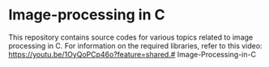 # Image-processing in C
This repository contains source codes for various topics related to image processing in C. For information on the required libraries, refer to this video: https://youtu.be/1OyQoPCp46o?feature=shared.#   I m a g e - P r o c e s s i n g - i n - C  
 
